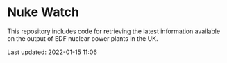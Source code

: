 # Nuke Watch

This repository includes code for retrieving the latest information available on the output of EDF nuclear power plants in the UK.

Last updated: 2022-01-15 11:06